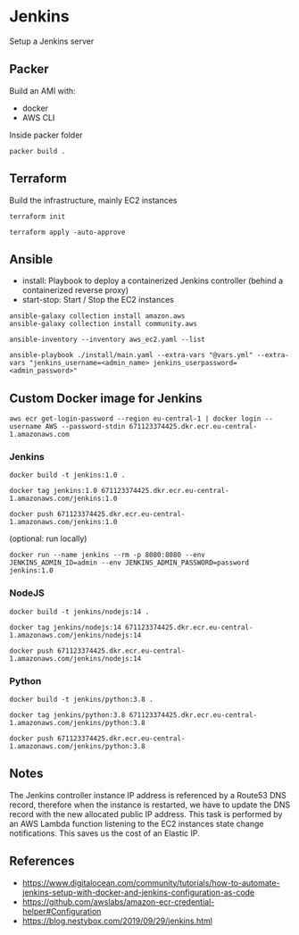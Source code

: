 # Jenkins

Setup a Jenkins server

## Packer

Build an AMI with:

- docker
- AWS CLI

Inside packer folder

```shell
packer build .
```

## Terraform

Build the infrastructure, mainly EC2 instances

```
terraform init
```

```
terraform apply -auto-approve
```

## Ansible

- install: Playbook to deploy a containerized Jenkins controller (behind a containerized reverse proxy)
- start-stop: Start / Stop the EC2 instances

```
ansible-galaxy collection install amazon.aws
ansible-galaxy collection install community.aws
```

```
ansible-inventory --inventory aws_ec2.yaml --list
```

```
ansible-playbook ./install/main.yaml --extra-vars "@vars.yml" --extra-vars "jenkins_username=<admin_name> jenkins_userpassword=<admin_password>"
```

## Custom Docker image for Jenkins

```
aws ecr get-login-password --region eu-central-1 | docker login --username AWS --password-stdin 671123374425.dkr.ecr.eu-central-1.amazonaws.com
```

### Jenkins

```
docker build -t jenkins:1.0 .
```

```
docker tag jenkins:1.0 671123374425.dkr.ecr.eu-central-1.amazonaws.com/jenkins:1.0
```

```
docker push 671123374425.dkr.ecr.eu-central-1.amazonaws.com/jenkins:1.0
```

(optional: run locally)

```
docker run --name jenkins --rm -p 8080:8080 --env JENKINS_ADMIN_ID=admin --env JENKINS_ADMIN_PASSWORD=password jenkins:1.0
```

### NodeJS

```
docker build -t jenkins/nodejs:14 .
```

```
docker tag jenkins/nodejs:14 671123374425.dkr.ecr.eu-central-1.amazonaws.com/jenkins/nodejs:14
```

```
docker push 671123374425.dkr.ecr.eu-central-1.amazonaws.com/jenkins/nodejs:14
```

### Python

```
docker build -t jenkins/python:3.8 .
```

```
docker tag jenkins/python:3.8 671123374425.dkr.ecr.eu-central-1.amazonaws.com/jenkins/python:3.8
```

```
docker push 671123374425.dkr.ecr.eu-central-1.amazonaws.com/jenkins/python:3.8
```

## Notes

The Jenkins controller instance IP address is referenced by a Route53 DNS record, therefore when the instance is restarted, we have to update the DNS record with the new allocated public IP address.
This task is performed by an AWS Lambda function listening to the EC2 instances state change notifications.
This saves us the cost of an Elastic IP.

## References

- https://www.digitalocean.com/community/tutorials/how-to-automate-jenkins-setup-with-docker-and-jenkins-configuration-as-code
- https://github.com/awslabs/amazon-ecr-credential-helper#Configuration
- https://blog.nestybox.com/2019/09/29/jenkins.html
